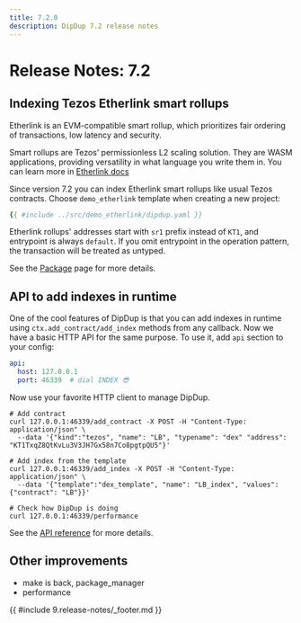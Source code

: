 ```yaml
---
title: 7.2.0
description: DipDup 7.2 release notes
---
```


# Release Notes: 7.2

## Indexing Tezos Etherlink smart rollups

Etherlink is an EVM-compatible smart rollup, which prioritizes fair ordering of transactions, low latency and security.

Smart rollups are Tezos’ permissionless L2 scaling solution. They are WASM applications, providing versatility in what language you write them in. You can learn more in [Etherlink docs](https://docs.etherlink.com/welcome/what-is-etherlink)

Since version 7.2 you can index Etherlink smart rollups like usual Tezos contracts. Choose `demo_etherlink` template when creating a new project:

```yaml [dipdup.yaml]
{{ #include ../src/demo_etherlink/dipdup.yaml }}
```

Etherlink rollups' addresses start with `sr1` prefix instead of `KT1`, and entrypoint is always `default`. If you omit entrypoint in the operation pattern, the transaction will be treated as untyped.

See the [Package](../2.indexes/5.tezos_tzkt_operations.md) page for more details.

## API to add indexes in runtime

One of the cool features of DipDup is that you can add indexes in runtime using `ctx.add_contract/add_index` methods from any callback. Now we have a basic HTTP API for the same purpose. To use it, add `api` section to your config:

```yaml [dipdup.yaml]
api:
  host: 127.0.0.1
  port: 46339  # dial INDEX 😎
```

Now use your favorite HTTP client to manage DipDup.

```shell
# Add contract
curl 127.0.0.1:46339/add_contract -X POST -H "Content-Type: application/json" \
  --data '{"kind":"tezos", "name": "LB", "typename": "dex" "address": "KT1TxqZ8QtKvLu3V3JH7Gx58n7Co8pgtpQU5"}'

# Add index from the template
curl 127.0.0.1:46339/add_index -X POST -H "Content-Type: application/json" \
  --data '{"template":"dex_template", "name": "LB_index", "values": {"contract": "LB"}}'

# Check how DipDup is doing
curl 127.0.0.1:46339/performance
```

See the [API reference](../7.references/5.api.md) for more details.

## Other improvements

- make is back, package_manager
- performance

{{ #include 9.release-notes/_footer.md }}

